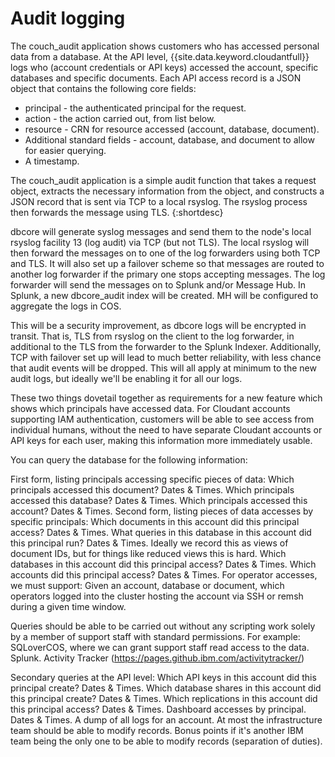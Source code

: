 # Audit logging

The couch_audit application shows customers who has accessed personal data from a
database. At the API level, {{site.data.keyword.cloudantfull}} logs who (account credentials or API keys) 
accessed the account, specific databases and specific
documents. Each API access record is a JSON object that contains the following core fields:

- principal - the authenticated principal for the request.
- action - the action carried out, from list below.
- resource - CRN for resource accessed (account, database, document).
- Additional standard fields - account, database, and document to allow for easier querying.
- A timestamp.

The couch_audit application is a simple audit function that takes a request object, extracts the 
necessary information from the object, 
and constructs a JSON record that is sent via TCP to a local rsyslog. The rsyslog process then
forwards the message using TLS.
{:shortdesc}
 
 

dbcore will generate syslog messages and send them to the node's local rsyslog facility 13 (log audit) via
TCP (but not TLS). The local rsyslog will then forward the messages on to one of the log forwarders using
both TCP and TLS. It will also set up a failover scheme so that messages are routed to another log
forwarder if the primary one stops accepting messages.
The log forwarder will send the messages on to Splunk and/or Message Hub. In Splunk, a new dbcore_audit index
will be created. MH will be configured to aggregate the logs in COS.

This will be a security improvement, as dbcore logs will be encrypted in transit. That is, TLS from rsyslog on
the client to the log forwarder, in additional to the TLS from the forwarder to the Splunk Indexer.
Additionally, TCP with failover set up will lead to much better reliability, with less chance that audit events
will be dropped. This will all apply at minimum to the new audit logs, but ideally we'll be enabling it for all
our logs.

These two things dovetail together as requirements for a new feature which shows which principals have
accessed data. For Cloudant accounts supporting IAM authentication, customers will be able to see access
from individual humans, without the need to have separate Cloudant accounts or API keys for each user,
making this information more immediately usable.


You can query the database for the following information:

First form, listing principals accessing specific pieces of data:
Which principals accessed this document? Dates & Times.
Which principals accessed this database? Dates & Times.
Which principals accessed this account? Dates & Times.
Second form, listing pieces of data accesses by specific principals:
Which documents in this account did this principal access? Dates & Times.
What queries in this database in this account did this principal run? Dates & Times.
Ideally we record this as views of document IDs, but for things like reduced views this is hard.
Which databases in this account did this principal access? Dates & Times.
Which accounts did this principal access? Dates & Times.
For operator accesses, we must support:
Given an account, database or document, which operators logged into the cluster hosting the account
via SSH or remsh during a given time window.

Queries should be able to be carried out without any scripting work solely by a member of support staff
with standard permissions. For example:
SQLoverCOS,
where we can grant support staff read access to the data.
Splunk.
Activity Tracker (https://pages.github.ibm.com/activitytracker/)

Secondary queries at the API level:
Which API keys in this account did this principal create? Dates & Times.
Which database shares in this account did this principal create? Dates & Times.
Which replications in this account did this principal access? Dates & Times.
Dashboard accesses by principal. Dates & Times.
A dump of all logs for an account.
At most the infrastructure team should be able to modify records. Bonus points if it's another IBM team
being the only one to be able to modify records (separation of duties).